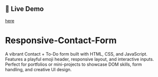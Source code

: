 ## 🔗 Live Demo  
 [here](http://127.0.0.1:5500/Task%201/Task%202/index.html)
# Responsive-Contact-Form
A vibrant Contact + To-Do form built with HTML, CSS, and JavaScript. Features a playful emoji header, responsive layout, and interactive inputs. Perfect for portfolios or mini-projects to showcase DOM skills, form handling, and creative UI design.
